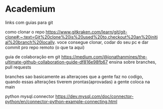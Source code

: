 # Academium

links com guias para git

como clonar o repo
https://www.gitkraken.com/learn/git/git-clone#:~:text=Git%20clone%20is%20used%20to,checkout%20an%20initial%20branch%20locally.
voce consegue clonar, codar do seu pc e dar commit pro repo remoto (o que ta aqui)

guia de colaboração em git
https://medium.com/@jonathanmines/the-ultimate-github-collaboration-guide-df816e98fb67
ensina sobre branches, pull requests

branches sao basicamente as alteraçoes que a gente faz no codigo, quando essas alterações tiverem prontas(aprovadas) a gente coloca na main


python mysql.connector
https://dev.mysql.com/doc/connector-python/en/connector-python-example-connecting.html
